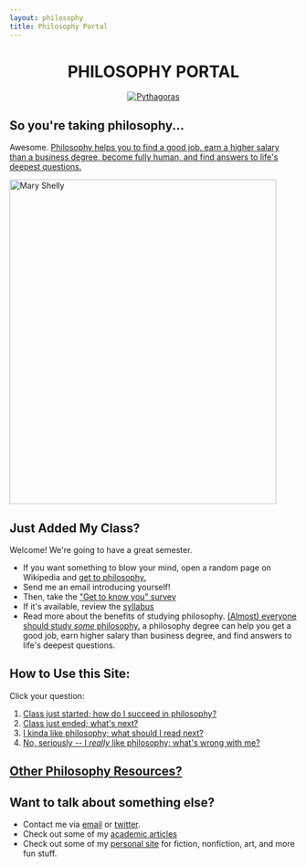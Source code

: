 ```yaml
---
layout: philosophy
title: Philosophy Portal
--- 
```


<center>

<h1>PHILOSOPHY PORTAL</h1>


<a href="https://en.wikipedia.org/wiki/Pythagoras"><img src="http://www.famous-mathematicians.com/images/pythagoras.jpg" alt="Pythagoras"></a>

</center>

## So you're taking philosophy...

Awesome. [Philosophy helps you to find a good job, earn a higher salary than a business degree, become fully human, and find answers to life's deepest questions.](/philosophy-3-major)

<a href="https://en.wikipedia.org/wiki/Mary_Wollstonecraft"> <img src="https://upload.wikimedia.org/wikipedia/commons/3/36/Mary_Wollstonecraft_by_John_Opie_(c._1797).jpg" alt="Mary Shelly" width="467" height="569"></a>


## Just Added My Class?

Welcome! We're going to have a great semester.

- If you want something to blow your mind, open a random page on Wikipedia and [get to philosophy.](https://en.wikipedia.org/wiki/Wikipedia:Getting_to_Philosophy)
- Send me an email introducing yourself!
- Then, take the ["Get to know you" survey](https://docs.google.com/forms/d/17A6-27pW2lrI4S6rEpV8GIh_OycvQHCc01fkyuoxPYw/viewform?usp=send_form)
- If it's available, review the [syllabus](/teaching)
- Read more about the benefits of studying philosophy. [(Almost) everyone should study *some* philosophy.](http://www.whystudyphilosophy.com) a philosophy degree can help you get a good job, earn higher salary than business degree, and find answers to life's deepest questions. 

## How to Use this Site:

Click your question: 

1. [Class just started; how do I succeed in philosophy?](/philosophy-class)
5. [Class just ended; what's next?](/philosophy-6-next)
2. [I kinda like philosophy; what should I read next?](/philosophy-6-next")
4. [No, seriously -- I *really* like philosophy; what's wrong with me?](/philosophy-6-next")


## [Other Philosophy Resources?](/philosophy-resources)


## Want to talk about something else?

- Contact me via [email](keith.buhler@uky.edu) or [twitter](https://twitter.com/Keith_Buhler). 
- Check out some of my [academic articles](https://uky.academia.edu/KeithBuhler)
- Check out some of my [personal site](/fun) for fiction, nonfiction, art, and more fun stuff.